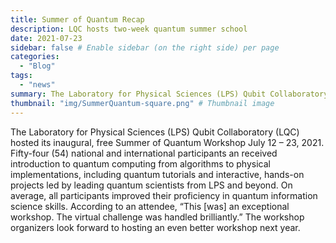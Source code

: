 ```yaml
---
title: Summer of Quantum Recap
description: LQC hosts two-week quantum summer school
date: 2021-07-23
sidebar: false # Enable sidebar (on the right side) per page
categories:
  - "Blog"
tags:
  - "news"
summary: The Laboratory for Physical Sciences (LPS) Qubit Collaboratory (LQC) hosted its inaugural, free Summer of Quantum Workshop July 12 – 23, 2021. Fifty-four (54) national and international participants an received introduction to quantum computing from algorithms to physical implementations, including quantum tutorials and interactive, hands-on projects led by leading quantum scientists from LPS and beyond.
thumbnail: "img/SummerQuantum-square.png" # Thumbnail image
---
```

The Laboratory for Physical Sciences (LPS) Qubit Collaboratory (LQC) hosted its inaugural, free Summer of Quantum Workshop July 12 – 23, 2021. Fifty-four (54) national and international participants an received introduction to quantum computing from algorithms to physical implementations, including quantum tutorials and interactive, hands-on projects led by leading quantum scientists from LPS and beyond. On average, all participants improved their proficiency in quantum information science skills. According to an attendee, “This [was] an exceptional workshop. The virtual challenge was handled brilliantly.” The workshop organizers look forward to hosting an even better workshop next year.
